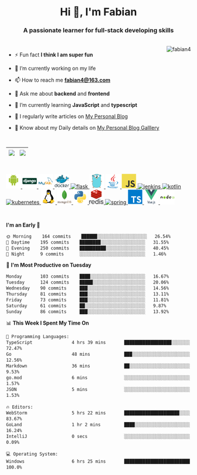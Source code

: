 <h1 align="center">Hi 👋, I'm Fabian</h1>
<h3 align="center">A passionate learner for full-stack developing skills</h3>

<br/>

<img align="right" src="https://komarev.com/ghpvc/?username=fabian4&label=views&color=0e75b6&style=flat" alt="fabian4" />

- ⚡ Fun fact **I think I am super fun**

- 🔭 I’m currently working on my life

- 📫 How to reach me **fabian4@163.com**

- 💬 Ask me about **backend** and **frontend**

- 🌱 I’m currently learning **JavaScript** and **typescript**

- 📝 I regularly write articles on [My Personal Blog](https://fabian4.github.io/)

- 📄 Know about my Daily details on [My Personal Blog Galllery](https://fabian4.github.io/gallery/)

<br/>

| <img align="center" src="https://github-readme-stats.vercel.app/api?username=fabian4&count_private=true&show_icons=true&theme=flag-india&show_owner=true&hide_border=true" /> | <img align="center" src="https://github-readme-stats.vercel.app/api/top-langs/?username=fabian4&layout=compact&theme=buefy&hide_border=true&exclude_repo=jdk,jdk-source-learning,spring-framework,netty,jdk,fabian4.github.io,wechaty.js.org,sofa-bolt" /> |
| ------------- | ------------- |

<br/>


<p align="left"> <a href="https://developer.android.com" target="_blank" rel="noreferrer"> <img src="https://raw.githubusercontent.com/devicons/devicon/master/icons/android/android-original-wordmark.svg" alt="android" width="40" height="40"/> </a> <a href="https://www.djangoproject.com/" target="_blank" rel="noreferrer"> <img src="https://raw.githubusercontent.com/devicons/devicon/master/icons/django/django-original.svg" alt="django" width="40" height="40"/> </a> <a href="https://www.mysql.com/" target="_blank" rel="noreferrer"> <img src="https://raw.githubusercontent.com/devicons/devicon/master/icons/mysql/mysql-original-wordmark.svg" alt="mysql" width="40" height="40"/> </a> <a href="https://www.docker.com/" target="_blank" rel="noreferrer"> <img src="https://raw.githubusercontent.com/devicons/devicon/master/icons/docker/docker-original-wordmark.svg" alt="docker" width="40" height="40"/> </a> <a href="https://flask.palletsprojects.com/" target="_blank" rel="noreferrer"> <img src="https://www.vectorlogo.zone/logos/pocoo_flask/pocoo_flask-icon.svg" alt="flask" width="40" height="40"/> </a> <a href="https://golang.org" target="_blank" rel="noreferrer"> <img src="https://raw.githubusercontent.com/devicons/devicon/master/icons/go/go-original.svg" alt="go" width="40" height="40"/> </a> <a href="https://www.java.com" target="_blank" rel="noreferrer"> <img src="https://raw.githubusercontent.com/devicons/devicon/master/icons/java/java-original.svg" alt="java" width="40" height="40"/> </a> <a href="https://developer.mozilla.org/en-US/docs/Web/JavaScript" target="_blank" rel="noreferrer"> <img src="https://raw.githubusercontent.com/devicons/devicon/master/icons/javascript/javascript-original.svg" alt="javascript" width="40" height="40"/> </a> <a href="https://www.jenkins.io" target="_blank" rel="noreferrer"> <img src="https://www.vectorlogo.zone/logos/jenkins/jenkins-icon.svg" alt="jenkins" width="40" height="40"/> </a> <a href="https://kotlinlang.org" target="_blank" rel="noreferrer"> <img src="https://www.vectorlogo.zone/logos/kotlinlang/kotlinlang-icon.svg" alt="kotlin" width="40" height="40"/> </a> <a href="https://kubernetes.io" target="_blank" rel="noreferrer"> <img src="https://www.vectorlogo.zone/logos/kubernetes/kubernetes-icon.svg" alt="kubernetes" width="40" height="40"/> </a> <a href="https://www.linux.org/" target="_blank" rel="noreferrer"> <img src="https://raw.githubusercontent.com/devicons/devicon/master/icons/linux/linux-original.svg" alt="linux" width="40" height="40"/> </a> <a href="https://www.mongodb.com/" target="_blank" rel="noreferrer"> <img src="https://raw.githubusercontent.com/devicons/devicon/master/icons/mongodb/mongodb-original-wordmark.svg" alt="mongodb" width="40" height="40"/> </a> <a href="https://www.python.org" target="_blank" rel="noreferrer"> <img src="https://raw.githubusercontent.com/devicons/devicon/master/icons/python/python-original.svg" alt="python" width="40" height="40"/> </a> <a href="https://redis.io" target="_blank" rel="noreferrer"> <img src="https://raw.githubusercontent.com/devicons/devicon/master/icons/redis/redis-original-wordmark.svg" alt="redis" width="40" height="40"/> </a> <a href="https://spring.io/" target="_blank" rel="noreferrer"> <img src="https://www.vectorlogo.zone/logos/springio/springio-icon.svg" alt="spring" width="40" height="40"/> </a> <a href="https://www.typescriptlang.org/" target="_blank" rel="noreferrer"> <img src="https://raw.githubusercontent.com/devicons/devicon/master/icons/typescript/typescript-original.svg" alt="typescript" width="40" height="40"/> </a> <a href="https://vuejs.org/" target="_blank" rel="noreferrer"> <img src="https://raw.githubusercontent.com/devicons/devicon/master/icons/vuejs/vuejs-original-wordmark.svg" alt="vuejs" width="40" height="40"/> </a> <a href="https://nodejs.org" target="_blank" rel="noreferrer"> <img src="https://raw.githubusercontent.com/devicons/devicon/master/icons/nodejs/nodejs-original-wordmark.svg" alt="nodejs" width="40" height="40"/> </a> </p>

<br/>

<!--START_SECTION:waka-->
**I'm an Early 🐤** 

```text
🌞 Morning    164 commits    ██████░░░░░░░░░░░░░░░░░░░   26.54% 
🌆 Daytime    195 commits    ████████░░░░░░░░░░░░░░░░░   31.55% 
🌃 Evening    250 commits    ██████████░░░░░░░░░░░░░░░   40.45% 
🌙 Night      9 commits      ░░░░░░░░░░░░░░░░░░░░░░░░░   1.46%

```
📅 **I'm Most Productive on Tuesday** 

```text
Monday       103 commits    ████░░░░░░░░░░░░░░░░░░░░░   16.67% 
Tuesday      124 commits    █████░░░░░░░░░░░░░░░░░░░░   20.06% 
Wednesday    90 commits     ███░░░░░░░░░░░░░░░░░░░░░░   14.56% 
Thursday     81 commits     ███░░░░░░░░░░░░░░░░░░░░░░   13.11% 
Friday       73 commits     ███░░░░░░░░░░░░░░░░░░░░░░   11.81% 
Saturday     61 commits     ██░░░░░░░░░░░░░░░░░░░░░░░   9.87% 
Sunday       86 commits     ███░░░░░░░░░░░░░░░░░░░░░░   13.92%

```


📊 **This Week I Spent My Time On** 

```text
💬 Programming Languages: 
TypeScript               4 hrs 39 mins       ██████████████████░░░░░░░   72.47% 
Go                       48 mins             ███░░░░░░░░░░░░░░░░░░░░░░   12.56% 
Markdown                 36 mins             ██░░░░░░░░░░░░░░░░░░░░░░░   9.53% 
go.mod                   6 mins              ░░░░░░░░░░░░░░░░░░░░░░░░░   1.57% 
JSON                     5 mins              ░░░░░░░░░░░░░░░░░░░░░░░░░   1.53%

🔥 Editors: 
WebStorm                 5 hrs 22 mins       █████████████████████░░░░   83.67% 
GoLand                   1 hr 2 mins         ████░░░░░░░░░░░░░░░░░░░░░   16.24% 
IntelliJ                 0 secs              ░░░░░░░░░░░░░░░░░░░░░░░░░   0.09%

💻 Operating System: 
Windows                  6 hrs 25 mins       █████████████████████████   100.0%

```


<!--END_SECTION:waka-->


